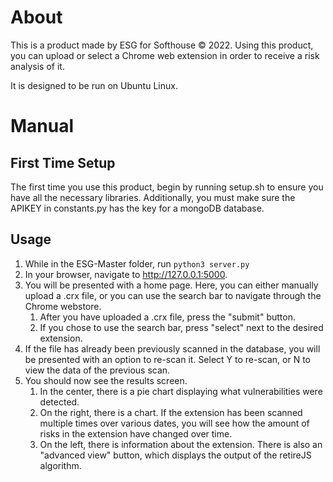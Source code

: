 # About

This is a product made by ESG for Softhouse © 2022.
Using this product, you can upload or select a Chrome web extension in order to receive a risk analysis of it.

It is designed to be run on Ubuntu Linux.

# Manual

## First Time Setup

The first time you use this product, begin by running setup.sh to ensure you have all the necessary libraries. Additionally, you must make sure the APIKEY in constants.py has the key for a mongoDB database.

## Usage

1. While in the ESG-Master folder, run ``python3 server.py``
2. In your browser, navigate to <http://127.0.0.1:5000>.
3. You will be presented with a home page. Here, you can either manually upload a .crx file, or you can use the search bar to navigate through the Chrome webstore.
    1. After you have uploaded a .crx file, press the "submit" button.
    2. If you chose to use the search bar, press "select" next to the desired extension.
4. If the file has already been previously scanned in the database, you will be presented with an option to re-scan it. Select Y to re-scan, or N to view the data of the previous scan.
5. You should now see the results screen.
    1. In the center, there is a pie chart displaying what vulnerabilities were detected.
    2. On the right, there is a chart. If the extension has been scanned multiple times over various dates, you will see how the amount of risks in the extension have changed over time.
    3. On the left, there is information about the extension. There is also an "advanced view" button, which displays the output of the retireJS algorithm.
